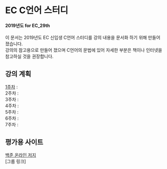 # EC C언어 스터디
#### 2019년도 for EC_29th

이 문서는 2019년도 EC 신입생 C언어 스터디를 강의 내용을 문서화 하기 위해 만들어 졌습니다.  
강의의 참고용으로 만들어 졌으며 C언어의 문법에 있어 자세한 부분은 책이나 인터넷을 참고하실 것을 권장합니다.

## 강의 계획

[1주차](https://github.com/sjsjsj1246/EC_C_Language_Study/tree/master/Week_1) :   
2주차 :  
3주차 :  
4주차 :  
5주차 :  
6주차 :  
7주차 :  

## 평가용 사이트

[백준 온라인 저지](https://www.acmicpc.net/)  
[그룹 링크]
